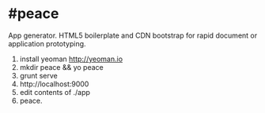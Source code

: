 #peace
=====

App generator. HTML5 boilerplate and CDN bootstrap for rapid document or application prototyping.

 1. install yeoman http://yeoman.io
 2. mkdir peace && yo peace
 3. grunt serve
 4. http://localhost:9000
 5. edit contents of ./app
 6. peace.
